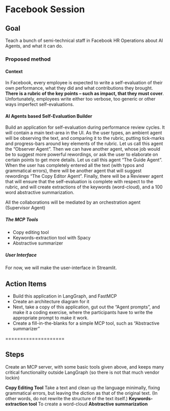 
# Facebook Session

## Goal 

Teach a bunch of semi-technical staff in Facebook HR Operations about AI Agents, and what it can do.

### Proposed method

#### Context

In Facebook, every employee is expected to write a self-evaluation of their own performance, what they did and what contributions they brought. **There is a rubric of the key points – such as impact, that they must cover**. Unfortunately, employees write either too verbose, too generic or other ways imperfect self-evaluations.

#### AI Agents based Self-Evaluation Builder

Build an application for self-evaluation during performance review cycles. It will contain a main text-area in the UI. As the user types, an ambient agent will be observing the text, and comparing it to the rubric, putting tick-marks and progress-bars around key elements of the rubric. Let us call this agent the “Observer Agent”. Then we can have another agent, whose job would be to suggest more powerful rewordings, or ask the user to elaborate on certain points to get more details. Let us call this agent “The Guide Agent”. When the user has completely entered all the text (with typos and grammatical errors), there will be another agent that will suggest rewordings “The Copy Editor Agent”. Finally, there will be a Reviewer agent that will ensure that the self-evaluation is complete with respect to the rubric, and will create extractions of the keywords (word-cloud), and a 100 word abstractive summarization.

All the collaborations will be mediated by an orchestration agent (Supervisor Agent)

##### The MCP Tools

* Copy editing tool
* Keywords-extraction tool with Spacy
* Abstractive summarizer

##### User Interface

For now, we will make the user-interface in Streamlit.



## Action Items

* Build this application in LangGraph, and FastMCP
* Create an architecture diagram for it
* Next, take a copy of this application, gut out the “Agent prompts”, and make it a coding exercise, where the participants have to write the appropriate prompt to make it work.
* Create a fill-in-the-blanks for a simple MCP tool, such as “Abstractive summarizer”


====================

## Steps

Create an MCP server, with some basic tools given above, and keeps many critical functionality outside LangGraph (so there is not that much vendor lockin)

**Copy Editing Tool** Take a text and clean up the language minimally, fixing grammatical errors, but leaving the diction as that of the original text. (In other words, do not rewrite the structure of the text itself.)
**Keywords-extraction tool** To create a word-cloud
**Abstractive summarization**